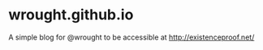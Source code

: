 wrought.github.io
=================

A simple blog for @wrought to be accessible at http://existenceproof.net/ 
